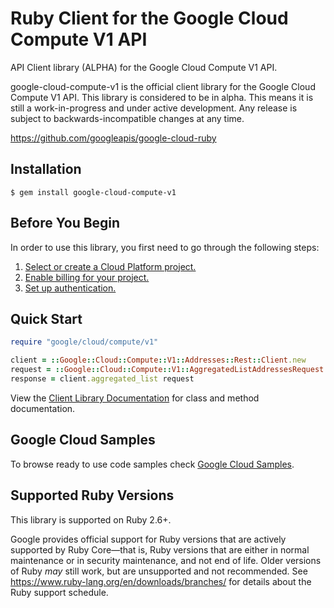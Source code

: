 # Ruby Client for the Google Cloud Compute V1 API

API Client library (ALPHA) for the Google Cloud Compute V1 API.

google-cloud-compute-v1 is the official client library for the Google Cloud Compute V1 API. This library is considered to be in alpha. This means it is still a work-in-progress and under active development. Any release is subject to backwards-incompatible changes at any time.

https://github.com/googleapis/google-cloud-ruby

## Installation

```
$ gem install google-cloud-compute-v1
```

## Before You Begin

In order to use this library, you first need to go through the following steps:

1. [Select or create a Cloud Platform project.](https://console.cloud.google.com/project)
1. [Enable billing for your project.](https://cloud.google.com/billing/docs/how-to/modify-project#enable_billing_for_a_project)
1. [Set up authentication.](AUTHENTICATION.md)

## Quick Start

```ruby
require "google/cloud/compute/v1"

client = ::Google::Cloud::Compute::V1::Addresses::Rest::Client.new
request = ::Google::Cloud::Compute::V1::AggregatedListAddressesRequest.new # (request fields as keyword arguments...)
response = client.aggregated_list request
```

View the [Client Library Documentation](https://cloud.google.com/ruby/docs/reference/google-cloud-compute-v1/latest)
for class and method documentation.


## Google Cloud Samples

To browse ready to use code samples check [Google Cloud Samples](https://cloud.google.com/docs/samples).

## Supported Ruby Versions

This library is supported on Ruby 2.6+.

Google provides official support for Ruby versions that are actively supported
by Ruby Core—that is, Ruby versions that are either in normal maintenance or
in security maintenance, and not end of life. Older versions of Ruby _may_
still work, but are unsupported and not recommended. See
https://www.ruby-lang.org/en/downloads/branches/ for details about the Ruby
support schedule.

